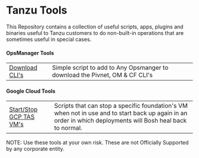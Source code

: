 # Tanzu Tools

This Repository contains a collection of useful scripts, apps, plugins and binaries useful to Tanzu customers to do 
non-built-in operations that are sometimes useful in special cases.

#### OpsManager Tools

|  |  |
| ---- | --- |
| [Download CLI's](Ops-Manager-Download-CLIs/README.md) | Simple script to add to Any Opsmanger to download the Pivnet, OM &amp; CF CLI's |

#### Google Cloud Tools
|  |  |
| ---- | --- |
| [Start/Stop GCP TAS VM's](gcp/platform-vms-stop-start/README.md) | Scripts that can stop a specific foundation's VM when not in use and to start back up again in an order in which deployments will Bosh heal back to normal. |

NOTE: Use these tools at your own risk. These are not Officially Supported by any corporate entity. 